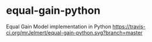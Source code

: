 # equal-gain-python
Equal Gain Model implementation in Python
https://travis-ci.org/mrJelmert/equal-gain-python.svg?branch=master
